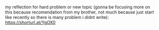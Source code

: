 my reflection for hard problem or new topic (gonna be focusing more on this because recomendation from my brother, not much because just start like recently so there is many problem i didnt write): https://shorturl.at/YgOX0 
